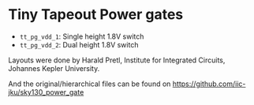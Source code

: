 Tiny Tapeout Power gates
========================

* `tt_pg_vdd_1`: Single height 1.8V switch
* `tt_pg_vdd_2`: Dual height 1.8V switch

Layouts were done by Harald Pretl,
Institute for Integrated Circuits, Johannes Kepler University.

And the original/hierarchical files can be found on
https://github.com/iic-jku/sky130_power_gate
